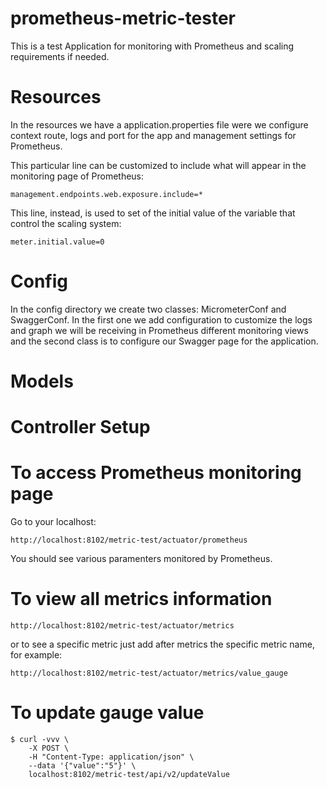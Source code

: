 # prometheus-metric-tester
This is a test Application for monitoring with Prometheus and scaling requirements if needed.

# Resources

In the resources we have a application.properties file were we configure context route, logs and port for the app and management settings for Prometheus.

This particular line can be customized to include what will appear in the monitoring page of Prometheus:
```
management.endpoints.web.exposure.include=*
```

This line, instead, is used to set of the initial value of the variable that control the scaling system:
```
meter.initial.value=0
```

# Config

In the config directory we create two classes: MicrometerConf and SwaggerConf. In the first one we add configuration to customize the logs and graph we will be receiving in
Prometheus different monitoring views and the second class is to configure our Swagger page for the application.

# Models


# Controller Setup


# To access Prometheus monitoring page

Go to your localhost:
```via browser
http://localhost:8102/metric-test/actuator/prometheus
```
You should see various paramenters monitored by Prometheus.

# To view all metrics information

```via browser
http://localhost:8102/metric-test/actuator/metrics
```

or to see a specific metric just add after metrics the specific metric name, for example:

```via browser
http://localhost:8102/metric-test/actuator/metrics/value_gauge
```


# To update gauge value

```console
$ curl -vvv \
    -X POST \
    -H "Content-Type: application/json" \
    --data '{"value":"5"}' \
    localhost:8102/metric-test/api/v2/updateValue
```
